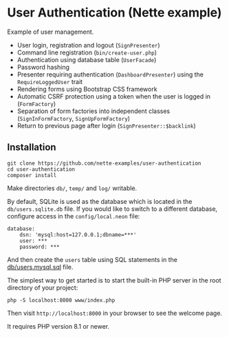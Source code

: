 User Authentication (Nette example)
===================================

Example of user management.

- User login, registration and logout (`SignPresenter`)
- Command line registration (`bin/create-user.php`)
- Authentication using database table (`UserFacade`)
- Password hashing
- Presenter requiring authentication (`DashboardPresenter`) using the `RequireLoggedUser` trait
- Rendering forms using Bootstrap CSS framework
- Automatic CSRF protection using a token when the user is logged in (`FormFactory`)
- Separation of form factories into independent classes (`SignInFormFactory`, `SignUpFormFactory`)
- Return to previous page after login (`SignPresenter::$backlink`)


Installation
------------

```shell
git clone https://github.com/nette-examples/user-authentication
cd user-authentication
composer install
```

Make directories `db/`, `temp/` and `log/` writable.

By default, SQLite is used as the database which is located in the `db/users.sqlite.db` file. If you would like to switch to a different database, configure access in the `config/local.neon` file:

```neon
database:
	dsn: 'mysql:host=127.0.0.1;dbname=***'
	user: ***
	password: ***
```

And then create the `users` table using SQL statements in the [db/users.mysql.sql](db/users.mysql.sql) file.

The simplest way to get started is to start the built-in PHP server in the root directory of your project:

```shell
php -S localhost:8000 www/index.php
```

Then visit `http://localhost:8000` in your browser to see the welcome page.

It requires PHP version 8.1 or newer.
